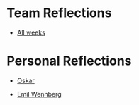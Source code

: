 <h1>Team Reflections</h1>

- <a href="https://docs.google.com/document/d/1OnVmVWIZgPhJjZ3FY4GruNqfOkmh0m1qUsRtWB9M05E/edit?usp=sharing">All weeks</a>

<h1>Personal Reflections</h1>

- <a href="https://docs.google.com/document/d/1Pfhxnysv7OwNPkDdb1kERSwlbqtYSu96LZo7Uiw-7Wc/edit?usp=sharing">Oskar</a>

- <a href="https://docs.google.com/document/d/1JkRKteP0kQFOS5t8NGQXsHSx8hP0ljI_XPFyMUovP9Q/edit?usp=sharing">Emil Wennberg</a>
